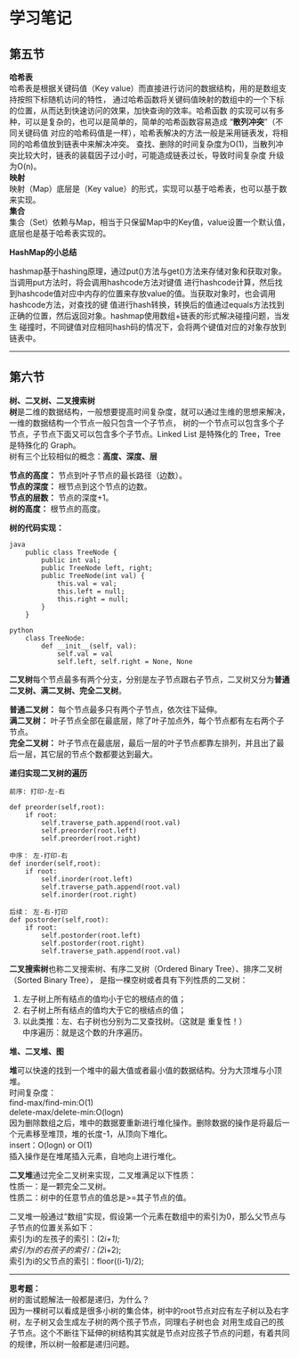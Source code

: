# 学习笔记


## 第五节  
**哈希表**  
哈希表是根据关键码值（Key value）而直接进行访问的数据结构，用的是数组支持按照下标随机访问的特性，
通过哈希函数将关键码值映射的数组中的一个下标的位置，从而达到快速访问的效果，加快查询的效率。哈希函数
的实现可以有多种，可以是复杂的，也可以是简单的，简单的哈希函数容易造成 “**散列冲突**”（不同关键码值
对应的哈希码值是一样），哈希表解决的方法一般是采用链表发，将相同的哈希值放到链表中来解决冲突。
查找、删除的时间复杂度为O(1)，当散列冲突比较大时，链表的装载因子过小时，可能造成链表过长，导致时间复杂度
升级为O(n)。  
**映射**  
映射（Map）底层是（Key value）的形式，实现可以基于哈希表，也可以基于数来实现。  
**集合**  
集合（Set）依赖与Map，相当于只保留Map中的Key值，value设置一个默认值，底层也是基于哈希表实现的。  


**HashMap的小总结**  

hashmap基于hashing原理，通过put()方法与get()方法来存储对象和获取对象。当调用put方法时，将会调用hashcode方法对键值
进行hashcode计算，然后找到hashcode值对应中内存的位置来存放value的值。当获取对象时，也会调用hashcode方法，对查找的键
值进行hash转换，转换后的值通过equals方法找到正确的位置，然后返回对象。hashmap使用数组+链表的形式解决碰撞问题，当发生
碰撞时，不同键值对应相同hash码的情况下，会将两个键值对应的对象存放到链表中。

***

## 第六节

**树、二叉树、二叉搜索树**  
**树**是二维的数据结构，一般想要提高时间复杂度，就可以通过生维的思想来解决，一维的数据结构一个节点一般只包含一个子节点，
树的一个节点可以包含多个子节点，子节点下面又可以包含多个子节点。Linked List 是特殊化的 Tree，Tree 是特殊化的 Graph。  
树有三个比较相似的概念：**高度、深度、层**  


**节点的高度：** 节点到叶子节点的最长路径（边数）。  
**节点的深度：** 根节点到这个节点的边数。  
**节点的层数：** 节点的深度+1。  
**树的高度：** 根节点的高度。  

**树的代码实现：** 
```
java  
	public class TreeNode {   
		public int val;   
		public TreeNode left, right;   
		public TreeNode(int val) {   
			this.val = val;   
			this.left = null;   
			this.right = null;   
		}   
	}  

python  
	class TreeNode:   
		def __init__(self, val):   
			self.val = val   
			self.left, self.right = None, None  

```
**二叉树**每个节点最多有两个分支，分别是左子节点跟右子节点，二叉树又分为**普通二叉树、满二叉树、完全二叉树**。  

**普通二叉树：** 每个节点最多只有两个子节点，依次往下延伸。  
**满二叉树：** 叶子节点全部在最底层，除了叶子加点外，每个节点都有左右两个子节点。  
**完全二叉树：** 叶子节点在最底层，最后一层的叶子节点都靠左排列，并且出了最后一层，其它层的节点个数都要达到最大。  

**递归实现二叉树的遍历**  

```
前序: 打印-左-右  

def preorder(self,root):
	if root:
		self.traverse_path.append(root.val)
		self.preorder(root.left)
		self.preorder(root.right)
		
中序： 左-打印-右  
def inorder(self,root):
	if root:
		self.inorder(root.left)
		self.traverse_path.append(root.val)
		self.inorder(root.right)
		
后续： 左-右-打印  
def postorder(self,root):
	if root:
		self.postorder(root.left)
		self.postorder(root.right)
		self.traverse_path.append(root.val)
```		

**二叉搜索树**也称二叉搜索树、有序二叉树（Ordered Binary Tree）、排序二叉树（Sorted Binary Tree），
是指一棵空树或者具有下列性质的二叉树：  
1. 左子树上所有结点的值均小于它的根结点的值；  
2. 右子树上所有结点的值均大于它的根结点的值；  
3. 以此类推：左、右子树也分别为二叉查找树。（这就是 重复性！）   
中序遍历：就是这个数的升序遍历。  




**堆、二叉堆、图**  

**堆**可以快速的找到一个堆中的最大值或者最小值的数据结构。分为大顶堆与小顶堆。  
时间复杂度：  
find-max/find-min:O(1)  
delete-max/delete-min:O(logn)  
因为删除数组之后，堆中的数据要重新进行堆化操作。删除数据的操作是将最后一个元素移至堆顶，堆的长度-1，从顶向下堆化。  
insert：O(logn) or O(1)  
插入操作是在堆尾插入元素，自地向上进行堆化。  

**二叉堆**通过完全二叉树来实现，二叉堆满足以下性质：  
性质一：是一颗完全二叉树。  
性质二：树中的任意节点的值总是>=其子节点的值。  

二叉堆一般通过“数组”实现，假设第一个元素在数组中的索引为0，那么父节点与子节点的位置关系如下：  
索引为i的左孩子的索引：(2*i+1);  
索引为i的右孩子的索引：(2*i+2);  
索引为i的父节点的索引：floor((i-1)/2);

***


**思考题：**   
树的面试题解法一般都是递归，为什么？   
因为一棵树可以看成是很多小树的集合体，树中的root节点对应有左子树以及右字树，左子树又会生成左子树的两个孩子节点，同理右子树也会
对用生成自己的孩子节点。这个不断往下延伸的树结构其实就是节点对应孩子节点的问题，有着共同的规律，所以树一般都是递归问题。   
















